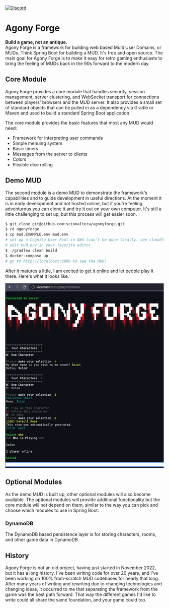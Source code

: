 [![Discord](https://img.shields.io/discord/1145891199346024512?label=discord)](https://discord.gg/6DHKrMJCJE)

# Agony Forge
**Build a game, not an antique.**  
Agony Forge is a framework for building web based Multi User Domains, or MUDs. Think Spring Boot for building a MUD. It's free and open source. The main goal for Agony Forge is to make it easy for retro gaming enthusiasts to bring the feeling of MUDs back in the 90s forward to the modern day.
## Core Module
Agony Forge provides a core module that handles security, session management, server clustering, and WebSocket transport for connections between players' browsers and the MUD server. It also provides a small set of standard objects that can be pulled in as a dependency via Gradle or Maven and used to build a standard Spring Boot application.

The core module provides the basic features that most any MUD would need:
* Framework for interpreting user commands
* Simple menuing system
* Basic timers
* Messages from the server to clients
* Colors
* Flexible dice rolling
  
## Demo MUD
The second module is a demo MUD to demonstrate the framework's capabilities and to guide development in useful directions. At the moment it is in early development and not hosted online, but if you're feeling adventurous you can clone it and try it out on your own computer. It's still a little challenging to set up, but this process will get easier soon.

```bash
$ git clone git@github.com:scionaltera/agonyforge.git
$ cd agonyforge
$ cp mud.EXAMPLE.env mud.env
# set up a Cognito User Pool in AWS (can't be done locally: see cloudformation/cognito.yaml)
# edit mud.env in your favorite editor
$ ./gradlew clean build
$ docker-compose up
# go to http://localhost:8080 to see the MUD!
```

After it matures a little, I am excited to get it [online](https://agonyforge.com) and let people play it there. Here's what it looks like.

![A screenshot of a simple Agony Forge play session](docs/images/screenshot.png)

## Optional Modules
As the demo MUD is built up, other optional modules will also become available. The optional modules will provide additional functionality but the core module will not depend on them, similar to the way you can pick and choose which modules to use in Spring Boot.

### DynamoDB
The DynamoDB based persistence layer is for storing characters, rooms, and other game data in DynamoDB.

## History
Agony Forge is not an old project, having just started in November 2022, but it has a long history. I've been writing code for over 20 years, and I've been working on 100% from-scratch MUD codebases for nearly that long. After many years of writing and rewriting due to changing technologies and changing ideas, it occurred to me that separating the framework from the game was the best path forward. That way the different games I'd like to write could all share the same foundation, and your game could too.
